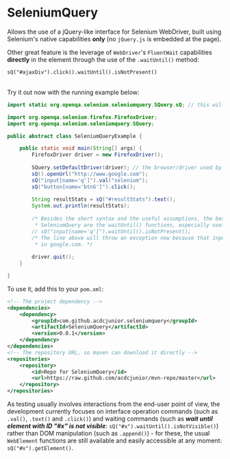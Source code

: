 SeleniumQuery
======

Allows the use of a jQuery-like interface for Selenium WebDriver, built using Selenium's native capabilities **only** (no `jQuery.js` is embedded at the page).

Other great feature is the leverage of `WebDriver`'s `FluentWait` capabilities **directly** in the element through the use of the `.waitUntil()` method:

    sQ("#ajaxDiv").click().waitUntil().isNotPresent()
    
<br />
Try it out now with the running example below:

`````java
import static org.openqa.selenium.seleniumquery.SQuery.sQ; // this will allow the short syntax

import org.openqa.selenium.firefox.FirefoxDriver;
import org.openqa.selenium.seleniumquery.SQuery;

public abstract class SeleniumQueryExample {

    public static void main(String[] args) {
        FirefoxDriver driver = new FirefoxDriver();
        
		SQuery.setDefaultDriver(driver); // the browser/driver used by sQ() calls
        sQ().openUrl("http://www.google.com");
        sQ("input[name='q']").val("selenium");
        sQ("button[name='btnG']").click();
        
        String resultStats = sQ("#resultStats").text();
		System.out.println(resultStats);
        
		/* Besides the short syntax and the useful assumptions, the best capabilities of
		 * SeleniumQuery are the waitUntil() functions, especially useful for Ajax tests: */
		// sQ("input[name='q']").waitUntil().isNotPresent();
        /* The line above will throw an exception now because that input never goes away
         * in google.com. */
        
		driver.quit();
    }

}
`````

To use it, add this to your `pom.xml`:

`````xml
<!-- The project dependency -->
<dependencies>
	<dependency>
		<groupId>com.github.acdcjunior.seleniumquery</groupId>
		<artifactId>SeleniumQuery</artifactId>
		<version>0.0.1</version>
	</dependency>
</dependencies>
<!-- The repository URL, so maven can download it directly -->
<repositories>
	<repository>
		<id>Repo for SeleniumQuery</id>
		<url>https://raw.github.com/acdcjunior/mvn-repo/master</url>
	</repository>
</repositories>
`````

As testing usually involves interactions from the end-user point of view, the development currently focuses on
interface operation commands (such as `.val()`, `.text()` and `.click()`) and waiting commands (such as ***wait until element with ID "#x" is not visible***: `sQ("#x").waitUntil().isNotVisible()`) rather than DOM manipulation (such as `.append()`) - for these, the usual `WebElement` functions are still available and easily accessible at any moment: `sQ("#x").getElement()`.
